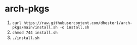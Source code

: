 # arch-pkgs
1. `curl https://raw.githubusercontent.com/dhester1/arch-pkgs/main/install.sh -o install.sh`
2. `chmod 744 install.sh`
3. `./install.sh`
